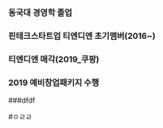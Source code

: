 ### 동국대 경영학 졸업
### 핀테크스타트업 티엔디엔 초기맴버(2016~)
### 티엔디엔 매각(2019_쿠팡)
### 2019 예비창업패키지 수행 


###dfdf



#ㅇㄹㄹ
##



<!--
**rickyAHNN/rickyAHNN** is a ✨ _special_ ✨ repository because its `README.md` (this file) appears on your GitHub profile.

Here are some ideas to get you started:

- 🔭 I’m currently working on ...
- 🌱 I’m currently learning ...
- 👯 I’m looking to collaborate on ...
- 🤔 I’m looking for help with ...
- 💬 Ask me about ...
- 📫 How to reach me: ...
- 😄 Pronouns: ...
- ⚡ Fun fact: ...
-->
